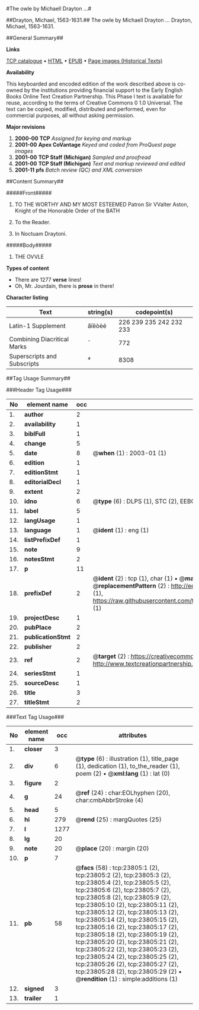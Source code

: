 #The owle by Michaell Drayton ...#

##Drayton, Michael, 1563-1631.##
The owle by Michaell Drayton ...
Drayton, Michael, 1563-1631.

##General Summary##

**Links**

[TCP catalogue](http://www.ota.ox.ac.uk/tcp/)  • 
[HTML](http://tei.it.ox.ac.uk/tcp/Texts-HTML/free/A20/A20832.html)  • 
[EPUB](http://tei.it.ox.ac.uk/tcp/Texts-EPUB/free/A20/A20832.epub) • 
[Page images (Historical Texts)](https://data.historicaltexts.jisc.ac.uk/view?pubId=eebo-20212127e&pageId=eebo-20212127e-23805-1)

**Availability**

This keyboarded and encoded edition of the
	       work described above is co-owned by the institutions
	       providing financial support to the Early English Books
	       Online Text Creation Partnership. This Phase I text is
	       available for reuse, according to the terms of Creative
	       Commons 0 1.0 Universal. The text can be copied,
	       modified, distributed and performed, even for
	       commercial purposes, all without asking permission.

**Major revisions**

1. __2000-00__ __TCP__ *Assigned for keying and markup*
1. __2001-00__ __Apex CoVantage__ *Keyed and coded from ProQuest page images*
1. __2001-00__ __TCP Staff (Michigan)__ *Sampled and proofread*
1. __2001-00__ __TCP Staff (Michigan)__ *Text and markup reviewed and edited*
1. __2001-11__ __pfs__ *Batch review (QC) and XML conversion*

##Content Summary##

#####Front#####

1. TO THE WORTHY AND MY MOST ESTEEMED Patron Sir VValter Aston, Knight of the Honorable Order of the BATH

1. To the Reader.

1. In Noctuam Draytoni.

#####Body#####

1. THE OVVLE

**Types of content**

  * There are 1277 **verse** lines!
  * Oh, Mr. Jourdain, there is **prose** in there!

**Character listing**


|Text|string(s)|codepoint(s)|
|---|---|---|
|Latin-1 Supplement|âïëòèé|226 239 235 242 232 233|
|Combining             Diacritical Marks|̄|772|
|Superscripts             and Subscripts|⁴|8308|

##Tag Usage Summary##

###Header Tag Usage###

|No|element name|occ|attributes|
|---|---|---|---|
|1.|__author__|2||
|2.|__availability__|1||
|3.|__biblFull__|1||
|4.|__change__|5||
|5.|__date__|8| @__when__ (1) : 2003-01 (1)|
|6.|__edition__|1||
|7.|__editionStmt__|1||
|8.|__editorialDecl__|1||
|9.|__extent__|2||
|10.|__idno__|6| @__type__ (6) : DLPS (1), STC (2), EEBO-CITATION (1), OCLC (1), VID (1)|
|11.|__label__|5||
|12.|__langUsage__|1||
|13.|__language__|1| @__ident__ (1) : eng (1)|
|14.|__listPrefixDef__|1||
|15.|__note__|9||
|16.|__notesStmt__|2||
|17.|__p__|11||
|18.|__prefixDef__|2| @__ident__ (2) : tcp (1), char (1)  •  @__matchPattern__ (2) : ([0-9\-]+):([0-9IVX]+) (1), (.+) (1)  •  @__replacementPattern__ (2) : http://eebo.chadwyck.com/downloadtiff?vid=$1&page=$2 (1), https://raw.githubusercontent.com/textcreationpartnership/Texts/master/tcpchars.xml#$1 (1)|
|19.|__projectDesc__|1||
|20.|__pubPlace__|2||
|21.|__publicationStmt__|2||
|22.|__publisher__|2||
|23.|__ref__|2| @__target__ (2) : https://creativecommons.org/publicdomain/zero/1.0/ (1), http://www.textcreationpartnership.org/docs/. (1)|
|24.|__seriesStmt__|1||
|25.|__sourceDesc__|1||
|26.|__title__|3||
|27.|__titleStmt__|2||


###Text Tag Usage###

|No|element name|occ|attributes|
|---|---|---|---|
|1.|__closer__|3||
|2.|__div__|6| @__type__ (6) : illustration (1), title_page (1), dedication (1), to_the_reader (1), poem (2)  •  @__xml:lang__ (1) : lat (0)|
|3.|__figure__|2||
|4.|__g__|24| @__ref__ (24) : char:EOLhyphen (20), char:cmbAbbrStroke (4)|
|5.|__head__|5||
|6.|__hi__|279| @__rend__ (25) : margQuotes (25)|
|7.|__l__|1277||
|8.|__lg__|20||
|9.|__note__|20| @__place__ (20) : margin (20)|
|10.|__p__|7||
|11.|__pb__|58| @__facs__ (58) : tcp:23805:1 (2), tcp:23805:2 (2), tcp:23805:3 (2), tcp:23805:4 (2), tcp:23805:5 (2), tcp:23805:6 (2), tcp:23805:7 (2), tcp:23805:8 (2), tcp:23805:9 (2), tcp:23805:10 (2), tcp:23805:11 (2), tcp:23805:12 (2), tcp:23805:13 (2), tcp:23805:14 (2), tcp:23805:15 (2), tcp:23805:16 (2), tcp:23805:17 (2), tcp:23805:18 (2), tcp:23805:19 (2), tcp:23805:20 (2), tcp:23805:21 (2), tcp:23805:22 (2), tcp:23805:23 (2), tcp:23805:24 (2), tcp:23805:25 (2), tcp:23805:26 (2), tcp:23805:27 (2), tcp:23805:28 (2), tcp:23805:29 (2)  •  @__rendition__ (1) : simple:additions (1)|
|12.|__signed__|3||
|13.|__trailer__|1||
